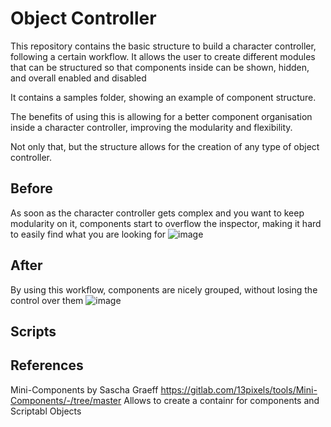 # Object Controller
This repository contains the basic structure to build a character controller, following a certain workflow. 
It allows the user to create different modules that can be structured so that components inside can be shown, hidden, and overall enabled and disabled 

It contains a samples folder, showing an example of component structure. 

The benefits of using this is allowing for a better component organisation inside a character controller, improving the modularity and flexibility. 

Not only that, but the structure allows for the creation of any type of object controller. 

## Before
As soon as the character controller gets complex and you want to keep modularity on it, components start to overflow the inspector, making it hard to easily find what you are looking for
![image](https://user-images.githubusercontent.com/61149758/167370149-96e4708e-fda2-43a8-9011-d34de4dfb997.png)

## After
By using this workflow, components are nicely grouped, without losing the control over them
![image](https://user-images.githubusercontent.com/61149758/167370830-dfe5df6a-1fa1-4d32-b1be-3f4800c9e589.png)

## Scripts



## References
Mini-Components by Sascha Graeff
  https://gitlab.com/13pixels/tools/Mini-Components/-/tree/master
  Allows to create a containr for components and Scriptabl Objects
